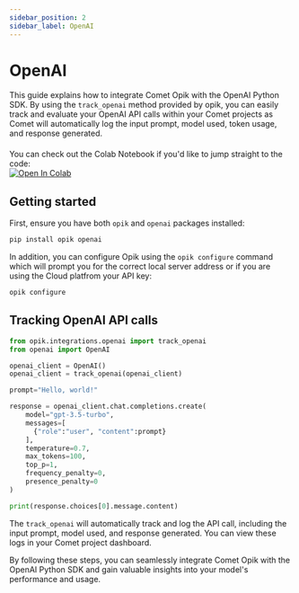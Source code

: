 ```yaml
---
sidebar_position: 2
sidebar_label: OpenAI
---
```


# OpenAI

This guide explains how to integrate Comet Opik with the OpenAI Python SDK. By using the `track_openai` method provided by opik, you can easily track and evaluate your OpenAI API calls within your Comet projects as Comet will automatically log the input prompt, model used, token usage, and response generated.

<div style="display: flex; align-items: center; flex-wrap: wrap; margin: 20px 0;">
  <span style="margin-right: 10px;">You can check out the Colab Notebook if you'd like to jump straight to the code:</span>
  <a href="https://colab.research.google.com/github/comet-ml/opik/blob/main/apps/opik-documentation/documentation/docs/cookbook/openai.ipynb" target="_blank" rel="noopener noreferrer">
    <img src="https://colab.research.google.com/assets/colab-badge.svg" alt="Open In Colab" style="vertical-align: middle;"/>
  </a>
</div>

## Getting started

First, ensure you have both `opik` and `openai` packages installed:

```bash
pip install opik openai
```

In addition, you can configure Opik using the `opik configure` command which will prompt you for the correct local server address or if you are using the Cloud platfrom your API key:

```bash
opik configure
```

## Tracking OpenAI API calls

```python
from opik.integrations.openai import track_openai
from openai import OpenAI

openai_client = OpenAI()
openai_client = track_openai(openai_client)

prompt="Hello, world!"

response = openai_client.chat.completions.create(
    model="gpt-3.5-turbo",
    messages=[
      {"role":"user", "content":prompt}
    ],
    temperature=0.7,
    max_tokens=100,
    top_p=1,
    frequency_penalty=0,
    presence_penalty=0
)

print(response.choices[0].message.content)
```

The `track_openai` will automatically track and log the API call, including the input prompt, model used, and response generated. You can view these logs in your Comet project dashboard.

By following these steps, you can seamlessly integrate Comet Opik with the OpenAI Python SDK and gain valuable insights into your model's performance and usage.
